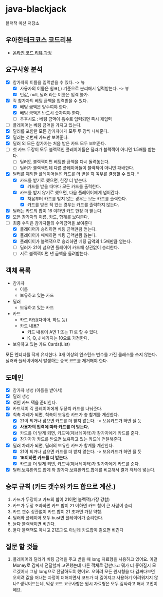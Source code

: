 # java-blackjack

블랙잭 미션 저장소

## 우아한테크코스 코드리뷰

- [온라인 코드 리뷰 과정](https://github.com/woowacourse/woowacourse-docs/blob/master/maincourse/README.md)

## 요구사항 분석
- [x] 참가자의 이름을 입력받을 수 있다. -> 뷰
  - [x] 사용자의 이름은 쉼표(,) 기준으로 분리해서 입력받는다. -> 뷰
  - [x] 빈값, null, 딜러 라는 이름은 입력 불가.
- [x] 각 참가자의 베팅 금액을 입력받을 수 있다.
  - [x] 베팅 금액은 양수여야 한다.
  - [x] 베팅 금액은 반드시 숫자여야 한다.
  - [ ] 추후시도 : 베팅 금액이 음수로 입력되면 즉시 재입력
- [ ] 플레이어는 베팅 금액을 가지고 있는다.
- [x] 딜러를 포함한 모든 참가자에게 모두 두 장씩 나눠준다.
- [x] 딜러는 첫번째 카드만 보여준다.
- [x] 딜러 외 모든 참가자는 처음 받은 카드 모두 보여준다.
- [ ] 첫 카드 두장이 모두 블랙잭인 플레이어들은 딜러가 블랙잭이 아니면 1.5배를 받는다.
  - [ ] 딜러도 블랙잭이면 베팅한 금액을 다시 돌려놓는다.
  - [ ] 딜러가 블랙잭인데 다른 플레이어들이 블랙잭이 아니면 패배한다.
- [x] 딜러를 제외한 플레이어들은 카드를 더 받을 지 여부를 결정할 수 있다. *
  - [x] 카드를 받기로 했으면, 한장 더 받는다.
    - [x] 카드를 받을 때마다 모든 카드를 출력한다.
  - [x] 카드를 받지 않기로 했으면, 다음 플레이어에게 넘어간다.
    - [x] 처음부터 카드를 받지 않는 경우는 모든 카드를 출력한다.
    - [x] 카드를 받은 적 있는 경우는 카드를 출력하지 않는다.
- [x] 딜러는 카드의 합이 16 이하면 카드 한장 더 받는다.
- [x] 모든 참가자의 이름, 카드, 합계를 보여준다.
- [ ] 최종 수익은 참가자들의 수익금액을 보여준다
  - [x] 플레이어가 승리하면 베팅 금액만큼 얻는다.
  - [x] 플레이어가 패배하면 베팅 금액만큼 잃는다.
  - [x] 플레이어가 블랙잭으로 승리하면 베팅 금액의 1.5배만큼 얻는다.
  - [ ] 딜러가 21이 넘으면 플레이어 카드패 상관없이 승리한다.
  - [ ] 서로 블랙잭이면 낸 금액을 돌려받는다.

## 객체 목록
- 참가자
  - 이름
  - 보유하고 있는 카드
- 딜러
  - 보유하고 있는 카드
- 카드
  - 카드 타입(다이아, 하트 등)
  - 카드 내용?
    - 카드 내용이 A면 1 또는 11 로 할 수 있다.
    - K, Q, J 세가지는 10으로 가정한다.
- 보유하고 있는 카드 Cards(List<Card>)

모든 엔티티를 작게 유지한다.
3개 이상의 인스턴스 변수를 가진 클래스를 쓰지 않는다.
딜러와 플레이어에서 발생하는 중복 코드를 제거해야 한다.

## 도메인
- [x] 참가자 생성 (이름을 받아서)
- [x] 딜러 생성
- [x] 섞인 카드 덱을 준비한다.
- [x] 카드덱이 각 플레이어에게 두장씩 카드를 나눠준다.
- [x] 칙촉 차례가 되면, 칙촉이 보유한 카드가 총 합계를 계산한다.
  - [x] 21이 되거나 넘으면 카드를 더 받지 않는다. -> 보유카드가 하면 될 듯
  - [x] **사용자의 입력에 따라 카드를 더 받는다.**
  - [x] 카드를 더 받게 되면, 카드덱(제너레이터)가 참가자에게 카드를 준다.
  - [x] 참가자가 카드를 받으면 보유하고 있는 카드에 전달해준다.
- [x] 딜러 차례가 되면, 딜러의 보유한 카드가 합계를 계산한다.
  - [x] 21이 되거나 넘으면 카드를 더 받지 않는다. -> 보유카드가 하면 될 듯
  - [x] **16이하면 카드를 더 받는다.**
  - [x] 카드를 더 받게 되면, 카드덱(제너레이터)가 참가자에게 카드를 준다.
- [x] 딜러.보유한카드.합계 와 참가자.보유한카드.합계를 비교해서 결과 객체에 넣는다.

## 승부 규칙 (카드 갯수와 카드 합으로 계산.)
1. 카드가 두장이고 카드의 합이 21이면 블랙잭(가장 강함)
2. 카드가 두장 초과하면 카드 합이 21 이하면 카드 합이 큰 사람이 승리
3. 카드 갯수 상관없이 카드 합이 21 초과면 가장 약함.
4. 딜러와 플레이어 모두 bust면 플레이어가 승리한다.
5. 둘다 블랙잭이면 비긴다.
6. 둘다 블랙잭도 아니고 21초과도 아닌데 카드합이 같으면 비긴다

## 질문 할 것들
1. 플레이어와 딜러가 베팅 금액을 주고 받을 때 long 자료형을 사용하고 있어요.
   이걸 Money로 감싸서 전달할까 고민했는데 다른 객체로 감싼다고 뭐가 더 좋아질지 모르겠어서 그냥 long으로 전달하도록 했어요.
   오히려 모든 원시형을 다 감싸다보면 오히려 값을 꺼내는 과정이 더해지면서 코드가 더 길어지고 사용하기 어려워지지 않나? 생각이드는데,
   막상 코드 요구사항은 원시 자료형은 모두 감싸라고 해서 고민이에요.